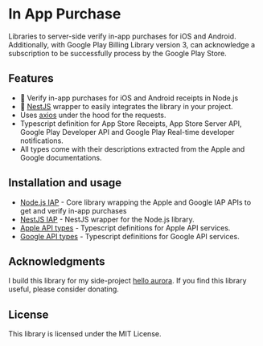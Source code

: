 # In App Purchase

Libraries to server-side verify in-app purchases for iOS and Android. Additionally, with Google Play Billing Library version 3, can acknowledge a subscription to be successfully process by the Google Play Store.

## Features

- 💸 Verify in-app purchases for iOS and Android receipts in Node.js
- 🔌 [NestJS](https://nestjs.com) wrapper to easily integrates the library in your project.
- Uses [axios](https://github.com/axios/axios) under the hood for the requests.
- Typescript definition for App Store Receipts, App Store Server API, Google Play Developer API and Google Play Real-time developer notifications.
- All types come with their descriptions extracted from the Apple and Google documentations.

## Installation and usage

- [Node.js IAP](./packages/node-iap/README.md) - Core library wrapping the Apple and Google IAP APIs to get and verify in-app purchases
- [NestJS IAP](./packages/nest-iap/README.md) - NestJS wrapper for the Node.js library.
- [Apple API types](./packages/apple-api-types/README.md) - Typescript definitions for Apple API services.
- [Google API types](./packages/google-api-types/README.md) - Typescript definitions for Google API services.

## Acknowledgments

I build this library for my side-project [hello aurora](https://github.com/hello-aurora). If you find this library useful, please consider donating.

## License

This library is licensed under the MIT License.
